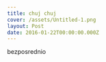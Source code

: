 ```yaml
---
title: chuj chuj
cover: /assets/Untitled-1.png
layout: Post
date: 2016-01-22T00:00:00.000Z
---
```


bezposrednio

